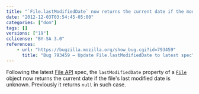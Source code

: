 ```yaml
---
title: "`File.lastModifiedDate` now returns the current date if the modified date is unknown"
date: "2012-12-03T03:54:45-05:00"
categories: ["dom"]
tags: []
versions: ["19"]
cclicense: "BY-SA 3.0"
references:
    - url: "https://bugzilla.mozilla.org/show_bug.cgi?id=793459"
      title: "Bug 793459 – Update File.lastModifiedDate to latest spec"
---
```

Following the latest [File API](https://www.w3.org/TR/FileAPI/) spec, the `lastModifiedDate` property of a [`File`](https://developer.mozilla.org/en-US/docs/Web/API/File) object now returns the current date if the file's last modified date is unknown. Previously it returns `null` in such case.
